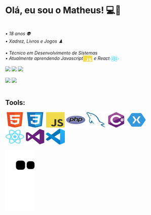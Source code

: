 <div align="">
  <h1> Olá, eu sou o Matheus! 💻👾 </h1>
</div>

  <div align=""> <br>
     <em> • 18 anos 👽 </em> <br>
     <em> • Xadrez, Livros e Jogos ♟️ </em>
     <p><em> • Técnico em Desenvolvimento de Sistemas </em> <br>
     <em> • Atualmente aprendendo Javascript<img align="center" alt="Rafa-javascript" height="20" width="30" src="https://raw.githubusercontent.com/devicons/devicon/master/icons/javascript/javascript-plain.svg"> e React<img align="center" alt="Rafa-React" height="20" width="30" src="https://raw.githubusercontent.com/devicons/devicon/master/icons/react/react-original.svg"> </em></p> 
  </div>
  
<div align="" style="display: inline_block">
     <a href="mailto:matheusdeamorim20@gmail.com"><img src="https://img.shields.io/badge/Gmail-D14836?style=for-the-badge&logo=gmail&logoColor=white"/></a>
     <a href="https://www.instagram.com/m.athz/"><img src="https://img.shields.io/badge/Instagram-E4405F?style=for-the-badge&logo=instagram&logoColor=white"/></a>
     <a href="https://open.spotify.com/user/matheusamorimf?si=edf78970e28b4c25"><img src="https://img.shields.io/badge/Spotify-1ED760?&style=for-the-badge&logo=spotify&logoColor=white"/></a>
  <br><br>
</div>

<div align=""> 
  <img height="150em" src="https://github-readme-stats.vercel.app/api/top-langs/?username=maathzzz&layout=compact&langs_count=7&theme=midnight-purple"/>
  <img height="150em" src="https://github-readme-stats.vercel.app/api?username=maathzzz&layout=compact&langs_count=7&theme=midnight-purple&show_icons=true)"/> 
</div>

<div align="">
<br>
  <h2> Tools: </h2> 
</div>

<div align="" style="display: inline_block">

  <img height="50" width="60" src="https://github.com/devicons/devicon/blob/master/icons/html5/html5-original.svg" />
  <img height="50" width="60" src="https://github.com/devicons/devicon/blob/master/icons/css3/css3-original.svg" />
  <img height="50" width="60" src="https://github.com/devicons/devicon/blob/master/icons/javascript/javascript-original.svg" />
  <img height="50" width="60" src="https://github.com/devicons/devicon/blob/master/icons/php/php-original.svg" />
  <img height="50" width="60" src="https://github.com/devicons/devicon/blob/master/icons/mysql/mysql-original.svg" />
  <img height="50" width="60" src="https://github.com/devicons/devicon/blob/master/icons/csharp/csharp-original.svg" />
  <img height="50" width="60" src="https://github.com/devicons/devicon/blob/master/icons/xamarin/xamarin-original.svg" />
  <img height="50" width="60" src="https://github.com/devicons/devicon/blob/master/icons/react/react-original.svg" />
  <img height="50" width="60" src="https://github.com/devicons/devicon/blob/master/icons/visualstudio/visualstudio-plain.svg" />
  <img height="50" width="60" src="https://github.com/devicons/devicon/blob/master/icons/vscode/vscode-original.svg" />
  
</div>


![Snake animation](https://github.com/maathzzz/maathzzz/blob/output/github-contribution-grid-snake.svg) 

##
